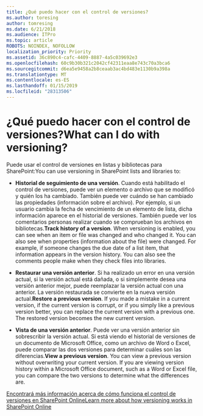 ```yaml
---
title: ¿Qué puedo hacer con el control de versiones?
ms.author: toresing
author: tomresing
ms.date: 6/21/2018
ms.audience: ITPro
ms.topic: article
ROBOTS: NOINDEX, NOFOLLOW
localization_priority: Priority
ms.assetid: 36c890c4-cafc-4409-8887-4a5c039692e3
ms.openlocfilehash: 60c9b30b321c2042cf42311eaa8e743c70a3bca6
ms.sourcegitcommit: d6ea5e9458a2b8ceaab3ac4bd483e1130b9a398a
ms.translationtype: MT
ms.contentlocale: es-ES
ms.lasthandoff: 01/15/2019
ms.locfileid: "28313506"
---
```

# <a name="what-can-i-do-with-versioning"></a><span data-ttu-id="cd76d-102">¿Qué puedo hacer con el control de versiones?</span><span class="sxs-lookup"><span data-stu-id="cd76d-102">What can I do with versioning?</span></span>

<span data-ttu-id="cd76d-103">Puede usar el control de versiones en listas y bibliotecas para SharePoint:</span><span class="sxs-lookup"><span data-stu-id="cd76d-103">You can use versioning in SharePoint lists and libraries to:</span></span>
  
- <span data-ttu-id="cd76d-p101">**Historial de seguimiento de una versión**. Cuando está habilitado el control de versiones, puede ver un elemento o archivo que se modificó y quién los ha cambiado. También puede ver cuándo se han cambiado las propiedades (información sobre el archivo). Por ejemplo, si un usuario cambia la fecha de vencimiento de un elemento de lista, dicha información aparece en el historial de versiones. También puede ver los comentarios personas realizar cuando se comprueban los archivos en bibliotecas.</span><span class="sxs-lookup"><span data-stu-id="cd76d-p101">**Track history of a version**. When versioning is enabled, you can see when an item or file was changed and who changed it. You can also see when properties (information about the file) were changed. For example, if someone changes the due date of a list item, that information appears in the version history. You can also see the comments people make when they check files into libraries.</span></span> 
    
- <span data-ttu-id="cd76d-p102">**Restaurar una versión anterior**. Si ha realizado un error en una versión actual, si la versión actual está dañada, o si simplemente desea una versión anterior mejor, puede reemplazar la versión actual con una anterior. La versión restaurada se convierte en la nueva versión actual.</span><span class="sxs-lookup"><span data-stu-id="cd76d-p102">**Restore a previous version**. If you made a mistake in a current version, if the current version is corrupt, or if you simply like a previous version better, you can replace the current version with a previous one. The restored version becomes the new current version.</span></span> 
    
- <span data-ttu-id="cd76d-p103">**Vista de una versión anterior**. Puede ver una versión anterior sin sobrescribir la versión actual. Si está viendo el historial de versiones de un documento de Microsoft Office, como un archivo de Word o Excel, puede comparar las dos versiones para determinar cuáles son las diferencias.</span><span class="sxs-lookup"><span data-stu-id="cd76d-p103">**View a previous version**. You can view a previous version without overwriting your current version. If you are viewing version history within a Microsoft Office document, such as a Word or Excel file, you can compare the two versions to determine what the differences are.</span></span> 
    
[<span data-ttu-id="cd76d-115">Encontrará más información acerca de cómo funciona el control de versiones en SharePoint Online</span><span class="sxs-lookup"><span data-stu-id="cd76d-115">Learn more about how versioning works in SharePoint Online</span></span>](https://go.microsoft.com/fwlink/?linkid=875710)
  


